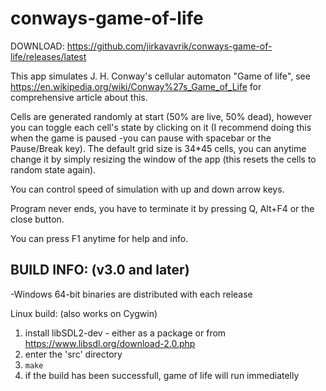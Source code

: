 # conways-game-of-life

DOWNLOAD: https://github.com/jirkavavrik/conways-game-of-life/releases/latest

This app simulates J. H. Conway's cellular automaton "Game of life", see https://en.wikipedia.org/wiki/Conway%27s_Game_of_Life for comprehensive article about this.

Cells are generated randomly at start (50% are live, 50% dead), however you can toggle each cell's state by clicking on it (I recommend doing this when the game is paused -you can pause with spacebar or the Pause/Break key).
The default grid size is 34*45 cells, you can anytime change it by simply resizing the window of the app (this resets the cells to random state again).

You can control speed of simulation with up and down arrow keys.

Program never ends, you have to terminate it by pressing Q, Alt+F4 or the close button.

You can press F1 anytime for help and info.


## BUILD INFO: (v3.0 and later)

-Windows 64-bit binaries are distributed with each release

Linux build: (also works on Cygwin)
1. install libSDL2-dev - either as a package or from https://www.libsdl.org/download-2.0.php
2. enter the 'src' directory
3. `make`
4. if the build has been successfull, game of life will run immediatelly

